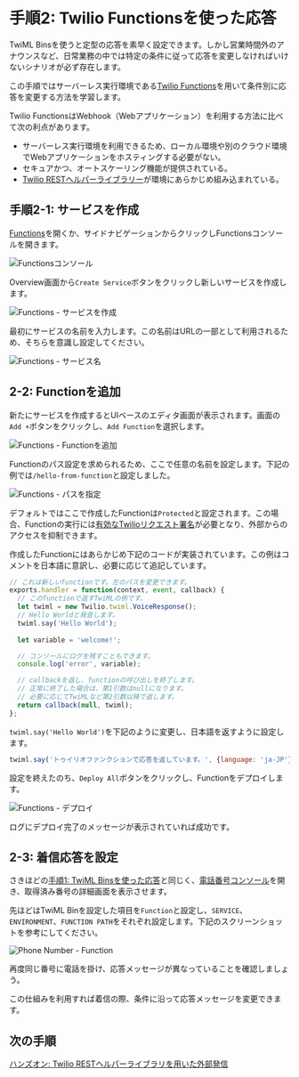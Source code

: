 #  手順2: Twilio Functionsを使った応答

TwiML Binsを使うと定型の応答を素早く設定できます。しかし営業時間外のアナウンスなど、日常業務の中では特定の条件に従って応答を変更しなければいけないシナリオが必ず存在します。

この手順ではサーバーレス実行環境である[Twilio Functions](https://jp.twilio.com/docs/runtime/functions)を用いて条件別に応答を変更する方法を学習します。

Twilio FunctionsはWebhook（Webアプリケーション）を利用する方法に比べて次の利点があります。

- サーバーレス実行環境を利用できるため、ローカル環境や別のクラウド環境でWebアプリケーションをホスティングする必要がない。
- セキュアかつ、オートスケーリング機能が提供されている。
- [Twilio RESTヘルパーライブラリー](https://jp.twilio.com/docs/libraries/node)が環境にあらかじめ組み込まれている。

## 手順2-1: サービスを作成

[Functions](https://jp.twilio.com/console/functions)を開くか、サイドナビゲーションからクリックしFunctionsコンソールを開きます。

![Functionsコンソール](../assets/02-Functions-Console.png)

Overview画面から`Create Service`ボタンをクリックし新しいサービスを作成します。

![Functions - サービスを作成](../assets/02-Functions-Create-A-Service.png)

最初にサービスの名前を入力します。この名前はURLの一部として利用されるため、そちらを意識し設定してください。

![Functions - サービス名](../assets/02-Functions-Service-Name.png)

## 2-2: Functionを追加

新たにサービスを作成するとUIベースのエディタ画面が表示されます。画面の`Add +`ボタンをクリックし、`Add Function`を選択します。

![Functions - Functionを追加](../assets/02-Functions-Add-A-Function.png)

Functionのパス設定を求められるため、ここで任意の名前を設定します。下記の例では`/hello-from-function`と設定しました。

![Functions - パスを指定](../assets/02-Functions-Set-Path.png)

デフォルトではここで作成したFunctionは`Protected`と設定されます。この場合、Functionの実行には[有効なTwilioリクエスト署名](https://jp.twilio.com/docs/runtime/functions-assets-api/api/understanding-visibility-public-private-and-protected-functions-and-assets#protected)が必要となり、外部からのアクセスを抑制できます。

作成したFunctionにはあらかじめ下記のコードが実装されています。この例はコメントを日本語に意訳し、必要に応じて追記しています。

```js
// これは新しいfunctionです。左のパスを変更できます。
exports.handler = function(context, event, callback) {
  // このfunctionで返すTwiMLの例です。
  let twiml = new Twilio.twiml.VoiceResponse();
  // Hello Worldと発音します。
  twiml.say('Hello World');
    
  let variable = 'welcome!';

  // コンソールにログを残すこともできます。
  console.log('error', variable);

  // callbackを返し、functionの呼び出しを終了します。
  // 正常に終了した場合は、第1引数はnullになります。
  // 必要に応じてTwiMLなど第2引数以降で返します。
  return callback(null, twiml);
};
```

`twiml.say('Hello World')`を下記のように変更し、日本語を返すように設定します。

```js
twiml.say('トゥイリオファンクションで応答を返しています。', {language: 'ja-JP'});
```

設定を終えたのち、`Deploy All`ボタンをクリックし、Functionをデプロイします。

![Functions - デプロイ](../assets/02-Functions-Deploy.png)

ログにデプロイ完了のメッセージが表示されていれば成功です。

## 2-3: 着信応答を設定

さきほどの[手順1: TwiML Binsを使った応答](01-TwiML-Bins.md)と同じく、[電話番号コンソール](https://jp.twilio.com/console/phone-numbers/incoming)を開き、取得済み番号の詳細画面を表示させます。

先ほどはTwiML Binを設定した項目を`Function`と設定し、`SERVICE`、`ENVIRONMENT`、`FUNCTION PATH`をそれぞれ設定します。下記のスクリーンショットを参考にしてください。

![Phone Number - Function](../assets/02-Phone-Number-Function.png)

再度同じ番号に電話を掛け、応答メッセージが異なっていることを確認しましょう。

この仕組みを利用すれば着信の際、条件に沿って応答メッセージを変更できます。

## 次の手順

[ハンズオン: Twilio RESTヘルパーライブラリを用いた外部発信](../03-Make-Outbound-Calls/00-Overview.md)